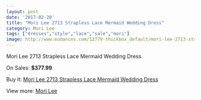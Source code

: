 ```yaml
---
layout: post
date: '2017-02-20'
title: "Mori Lee 2713 Strapless Lace Mermaid Wedding Dress"
category: Mori Lee
tags: ["dresses","style","lace","sale","mori"]
image: http://www.eudances.com/12779-thickbox_default/mori-lee-2713-strapless-lace-mermaid-wedding-dress.jpg
---
```

Mori Lee 2713 Strapless Lace Mermaid Wedding Dress

On Sales: **$377.99**
<a href="https://www.eudances.com/en/mori-lee/3913-mori-lee-2713-strapless-lace-mermaid-wedding-dress.html"><amp-img layout="responsive" width="600" height="600" src="//www.eudances.com/12779-thickbox_default/mori-lee-2713-strapless-lace-mermaid-wedding-dress.jpg" alt="Mori Lee 2713 Strapless Lace Mermaid Wedding Dress 0" /></a>
<a href="https://www.eudances.com/en/mori-lee/3913-mori-lee-2713-strapless-lace-mermaid-wedding-dress.html"><amp-img layout="responsive" width="600" height="600" src="//www.eudances.com/12784-thickbox_default/mori-lee-2713-strapless-lace-mermaid-wedding-dress.jpg" alt="Mori Lee 2713 Strapless Lace Mermaid Wedding Dress 1" /></a>
<a href="https://www.eudances.com/en/mori-lee/3913-mori-lee-2713-strapless-lace-mermaid-wedding-dress.html"><amp-img layout="responsive" width="600" height="600" src="//www.eudances.com/12783-thickbox_default/mori-lee-2713-strapless-lace-mermaid-wedding-dress.jpg" alt="Mori Lee 2713 Strapless Lace Mermaid Wedding Dress 2" /></a>
<a href="https://www.eudances.com/en/mori-lee/3913-mori-lee-2713-strapless-lace-mermaid-wedding-dress.html"><amp-img layout="responsive" width="600" height="600" src="//www.eudances.com/12782-thickbox_default/mori-lee-2713-strapless-lace-mermaid-wedding-dress.jpg" alt="Mori Lee 2713 Strapless Lace Mermaid Wedding Dress 3" /></a>
<a href="https://www.eudances.com/en/mori-lee/3913-mori-lee-2713-strapless-lace-mermaid-wedding-dress.html"><amp-img layout="responsive" width="600" height="600" src="//www.eudances.com/12781-thickbox_default/mori-lee-2713-strapless-lace-mermaid-wedding-dress.jpg" alt="Mori Lee 2713 Strapless Lace Mermaid Wedding Dress 4" /></a>
<a href="https://www.eudances.com/en/mori-lee/3913-mori-lee-2713-strapless-lace-mermaid-wedding-dress.html"><amp-img layout="responsive" width="600" height="600" src="//www.eudances.com/12780-thickbox_default/mori-lee-2713-strapless-lace-mermaid-wedding-dress.jpg" alt="Mori Lee 2713 Strapless Lace Mermaid Wedding Dress 5" /></a>

Buy it: [Mori Lee 2713 Strapless Lace Mermaid Wedding Dress](https://www.eudances.com/en/mori-lee/3913-mori-lee-2713-strapless-lace-mermaid-wedding-dress.html "Mori Lee 2713 Strapless Lace Mermaid Wedding Dress")

View more: [Mori Lee](https://www.eudances.com/en/9-mori-lee "Mori Lee")